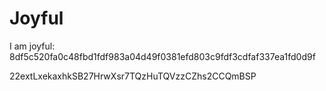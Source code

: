 # Joyful

I am joyful: 8df5c520fa0c48fbd1fdf983a04d49f0381efd803c9fdf3cdfaf337ea1fd0d9f


22extLxekaxhkSB27HrwXsr7TQzHuTQVzzCZhs2CCQmBSP